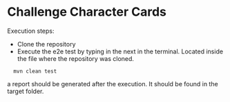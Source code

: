 # Challenge Character Cards

Execution steps:
- Clone the repository
- Execute the e2e test by typing in the next in the terminal. Located inside the file where the repository was cloned.
```
  mvn clean test
```
a report should be generated after the execution. It should be found in the target folder.